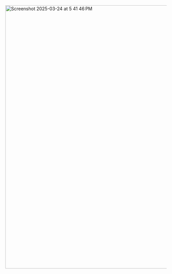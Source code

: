 <img width="821" alt="Screenshot 2025-03-24 at 5 41 46 PM" src="https://github.com/user-attachments/assets/8fd395e9-1156-450b-afe4-a2cbd3d51edd" />
